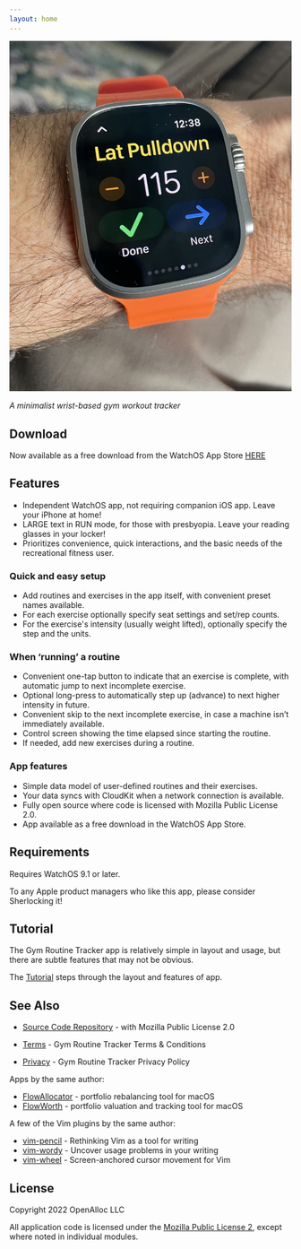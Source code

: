```yaml
---
layout: home
---
```


![GRT On Wrist](/assets/images/grt-on-wrist.jpeg)

_A minimalist wrist-based gym workout tracker_

## Download

Now available as a free download from the WatchOS App Store [HERE](https://apps.apple.com/us/app/gym-routine-tracker/id6444747204)

## Features

- Independent WatchOS app, not requiring companion iOS app. Leave your iPhone at home!
- LARGE text in RUN mode, for those with presbyopia. Leave your reading glasses in your locker!
- Prioritizes convenience, quick interactions, and the basic needs of the recreational fitness user.

### Quick and easy setup

- Add routines and exercises in the app itself, with convenient preset names available.
- For each exercise optionally specify seat settings and set/rep counts. 
- For the exercise's intensity (usually weight lifted), optionally specify the step and the units.

### When ‘running’ a routine

- Convenient one-tap button to indicate that an exercise is complete, with automatic jump to next incomplete exercise.
- Optional long-press to automatically step up (advance) to next higher intensity in future.
- Convenient skip to the next incomplete exercise, in case a machine isn’t immediately available.
- Control screen showing the time elapsed since starting the routine.
- If needed, add new exercises during a routine.

### App features 

- Simple data model of user-defined routines and their exercises.
- Your data syncs with CloudKit when a network connection is available.
- Fully open source where code is licensed with Mozilla Public License 2.0.
- App available as a free download in the WatchOS App Store. 

## Requirements

Requires WatchOS 9.1 or later.

To any Apple product managers who like this app, please consider Sherlocking it!

## Tutorial

The Gym Routine Tracker app is relatively simple in layout and usage, but there are subtle features that may not be obvious.

The [Tutorial](/tutorial/) steps through the layout and features of app.

## See Also

* [Source Code Repository](https://github.com/gym-routine-tracker/Gym-Routine-Tracker-Watch-App) - with Mozilla Public License 2.0

* [Terms](/terms/) - Gym Routine Tracker Terms & Conditions
* [Privacy](/privacy/) - Gym Routine Tracker Privacy Policy

Apps by the same author:

* [FlowAllocator](https://openalloc.github.io/FlowAllocator/index.html) - portfolio rebalancing tool for macOS
* [FlowWorth](https://openalloc.github.io/FlowWorth/index.html) - portfolio valuation and tracking tool for macOS

A few of the Vim plugins by the same author:

* [vim-pencil](https://github.com/preservim/vim-pencil) - Rethinking Vim as a tool for writing
* [vim-wordy](https://github.com/preservim/vim-wordy) - Uncover usage problems in your writing
* [vim-wheel](https://github.com/preservim/vim-wheel) - Screen-anchored cursor movement for Vim

## License

Copyright 2022 OpenAlloc LLC

All application code is licensed under the [Mozilla Public License 2](https://www.mozilla.org/en-US/MPL/2.0/), except where noted in individual modules.

